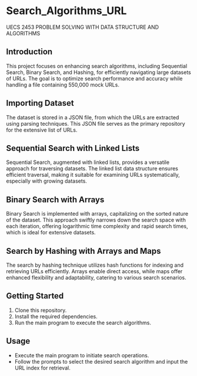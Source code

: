 # Search_Algorithms_URL
UECS 2453 PROBLEM SOLVING WITH DATA STRUCTURE AND ALGORITHMS
## Introduction
This project focuses on enhancing search algorithms, including Sequential Search, Binary Search, and Hashing, for efficiently navigating large datasets of URLs. The goal is to optimize search performance and accuracy while handling a file containing 550,000 mock URLs.

## Importing Dataset
The dataset is stored in a JSON file, from which the URLs are extracted using parsing techniques. This JSON file serves as the primary repository for the extensive list of URLs.

## Sequential Search with Linked Lists
Sequential Search, augmented with linked lists, provides a versatile approach for traversing datasets. The linked list data structure ensures efficient traversal, making it suitable for examining URLs systematically, especially with growing datasets.

## Binary Search with Arrays
Binary Search is implemented with arrays, capitalizing on the sorted nature of the dataset. This approach swiftly narrows down the search space with each iteration, offering logarithmic time complexity and rapid search times, which is ideal for extensive datasets.

## Search by Hashing with Arrays and Maps
The search by hashing technique utilizes hash functions for indexing and retrieving URLs efficiently. Arrays enable direct access, while maps offer enhanced flexibility and adaptability, catering to various search scenarios.

## Getting Started
1. Clone this repository.
2. Install the required dependencies.
3. Run the main program to execute the search algorithms.

## Usage
- Execute the main program to initiate search operations.
- Follow the prompts to select the desired search algorithm and input the URL index for retrieval.

